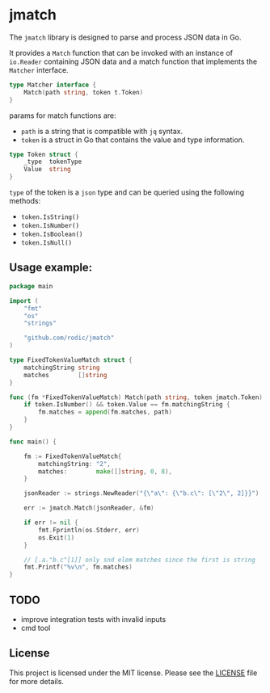 # jmatch

The `jmatch` library is designed to parse and process JSON data in Go. 

It provides a `Match` function that can be invoked with an instance of `io.Reader` containing JSON data and a match function that implements the `Matcher` interface.

```go
type Matcher interface {
	Match(path string, token t.Token)
}
```

params for match functions are:
- `path` is a string that is compatible with `jq` syntax.
- `token` is a struct in Go that contains the value and type information.

```go
type Token struct {
	_type  tokenType
	Value  string
}
```

`type` of the token is a `json` type and can be queried using the following methods:
- `token.IsString()`
- `token.IsNumber()`
- `token.IsBoolean()`
- `token.IsNull()`

## Usage example:

```go
package main

import (
	"fmt"
	"os"
	"strings"

	"github.com/rodic/jmatch"
)

type FixedTokenValueMatch struct {
	matchingString string
	matches        []string
}

func (fm *FixedTokenValueMatch) Match(path string, token jmatch.Token) {
	if token.IsNumber() && token.Value == fm.matchingString {
		fm.matches = append(fm.matches, path)
	}
}

func main() {

	fm := FixedTokenValueMatch{
		matchingString: "2",
		matches:        make([]string, 0, 8),
	}

	jsonReader := strings.NewReader("{\"a\": {\"b.c\": [\"2\", 2]}}")

	err := jmatch.Match(jsonReader, &fm)

	if err != nil {
		fmt.Fprintln(os.Stderr, err)
		os.Exit(1)
	}

	// [.a."b.c"[1]] only snd elem matches since the first is string
	fmt.Printf("%v\n", fm.matches)
}
```

## TODO

- improve integration tests with invalid inputs
- cmd tool

## License

This project is licensed under the MIT license. Please see the [LICENSE](LICENSE) file for more details.
